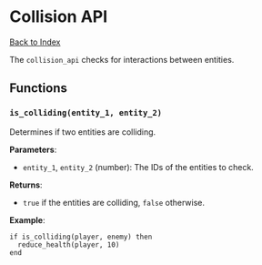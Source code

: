 # Collision API

[Back to Index](index.md)

The `collision_api` checks for interactions between entities.

## Functions
### `is_colliding(entity_1, entity_2)`
Determines if two entities are colliding.

**Parameters**:
- `entity_1`, `entity_2` (number): The IDs of the entities to check.

**Returns**:
- `true` if the entities are colliding, `false` otherwise.

**Example**:
```
if is_colliding(player, enemy) then
  reduce_health(player, 10)
end
```
